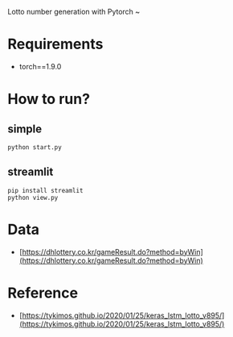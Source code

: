 
Lotto number generation with Pytorch ~ 

# Requirements

- torch==1.9.0

# How to run?

## simple

```
python start.py
```

## streamlit

```
pip install streamlit
python view.py
```


# Data

- [https://dhlottery.co.kr/gameResult.do?method=byWin](https://dhlottery.co.kr/gameResult.do?method=byWin)

# Reference

- [https://tykimos.github.io/2020/01/25/keras_lstm_lotto_v895/](https://tykimos.github.io/2020/01/25/keras_lstm_lotto_v895/)

